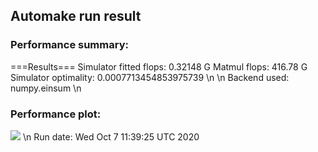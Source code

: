 ## Automake run result
### Performance summary:
===Results===
Simulator fitted flops: 0.32148 G
Matmul flops: 416.78 G
Simulator optimality: 0.0007713454853975739
\n
\n
Backend used: numpy.einsum
\n
### Performance plot:
![](https://asset.cml.dev/1ec86d76903b5fdaa3b519e755ed2ba5423db5fd)
\n
Run date: Wed Oct  7 11:39:25 UTC 2020
